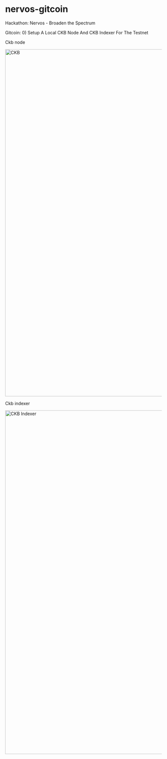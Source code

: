 # nervos-gitcoin
Hackathon: Nervos - Broaden the Spectrum

Gitcoin: 0) Setup A Local CKB Node And CKB Indexer For The Testnet

Ckb node

<img width="1116" alt="CKB" src="https://user-images.githubusercontent.com/44841666/130319250-faa484dc-d491-4495-9654-972dec7a1324.png">


Ckb indexer

<img width="1105" alt="CKB Indexer" src="https://user-images.githubusercontent.com/44841666/130319257-6601c88d-5390-41c1-802c-49283255c0ec.png">
